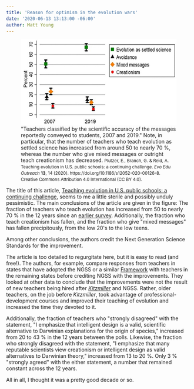 ```yaml
---
title: 'Reason for optimism in the evolution wars'
date: '2020-06-13 13:13:00 -06:00'
author: Matt Young
---
```

<figure>
<img src="/uploads/2020/Plutzer_2020_Graph.jpg" alt="Graph"/>
<figcaption>"Teachers classified by the scientific accuracy of the messages reportedly conveyed to students, 2007 and 2019." Note, in particular, that the number of teachers who teach evolution as settled science has increased from around 50 to nearly 70&nbsp;%, whereas the number who give mixed messages or outright teach creationism has decreased. <small>Plutzer, E., Branch, G. & Reid, A. Teaching evolution in U.S. public schools: a continuing challenge. <i>Evo Edu Outreach</i> <strong>13</strong>, 14 (2020). https://doi.org/10.1186/s12052-020-00126-8. Creative Commons Attribution 4.0 International (CC BY 4.0).</small>
</figcaption>
</figure>

The title of this article, [Teaching evolution in U.S. public schools: a continuing challenge](https://evolution-outreach.biomedcentral.com/articles/10.1186/s12052-020-00126-8), seems to me a little sterile and possibly unduly pessimistic. The main conclusions of the article are given in the figure: The fraction of teachers who teach evolution has increased from 50 to nearly 70&nbsp;% in the 12 years since an [earlier survey](https://journals.plos.org/plosbiology/article?id=10.1371/journal.pbio.0060124). Additionally, the fraction who teach creationism has fallen, and the fraction who give "mixed messages" has fallen precipitously, from the low 20's to the low teens. 

Among other conclusions, the authors credit the Next Generation Science Standards for the improvement.

<!--more-->

The article is too detailed to regurgitate here, but it is easy to read (and free!). The authors, for example, compare responses from teachers in states that have adopted the NGSS or a similar [Framework](https://www.nap.edu/catalog/13165/a-framework-for-k-12-science-education-practices-crosscutting-concepts) with teachers in the remaining states before crediting NGSS with the improvements. They looked at other data to conclude that the improvements were not the result of new teachers being hired after <i>[Kitzmiller](https://en.wikipedia.org/wiki/Kitzmiller_v._Dover_Area_School_District)</i> and NGSS. Rather, older teachers, on the job before <i>Kitzmiller</i>, took advantage of professional-development courses and improved their teaching of evolution and increased the time they devoted to it.

Additionally, the fraction of teachers who "strongly disagreed" with the statement, "I emphasize that intelligent design is a valid, scientific alternative to Darwinian explanations for the origin of species," increased from 20 to 43&nbsp;% in the 12 years between the polls. Likewise, the fraction who strongly disagreed with the statement, "I emphasize that many reputable scientists view creationism or intelligent design as valid alternatives to Darwinian theory," increased from 13 to 20&nbsp;%. Only 3&nbsp;% "strongly agreed" with the either statement, a number that remained constant across the 12 years.

All in all, I thought it was a pretty good decade or so.
